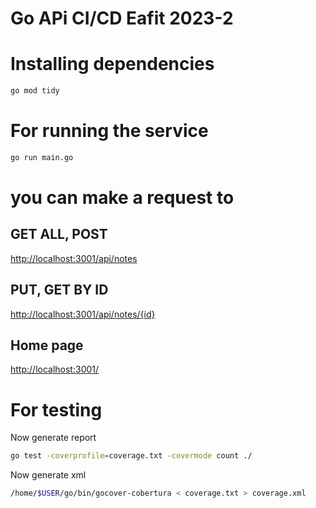 # Go APi CI/CD Eafit 2023-2 

# Installing dependencies
```bash
go mod tidy
```
# For running the service

```bash
go run main.go
```

# you can make a request to

## GET ALL, POST

[http://localhost:3001/api/notes](http://localhost:3001/api/notes)

## PUT, GET BY ID
[http://localhost:3001/api/notes/{id}](http://localhost:3001/api/notes/{id})

## Home page
[http://localhost:3001/](http://localhost:3001/)


# For testing 
Now generate report
```bash
go test -coverprofile=coverage.txt -covermode count ./
```
Now generate xml
```bash
/home/$USER/go/bin/gocover-cobertura < coverage.txt > coverage.xml
```
